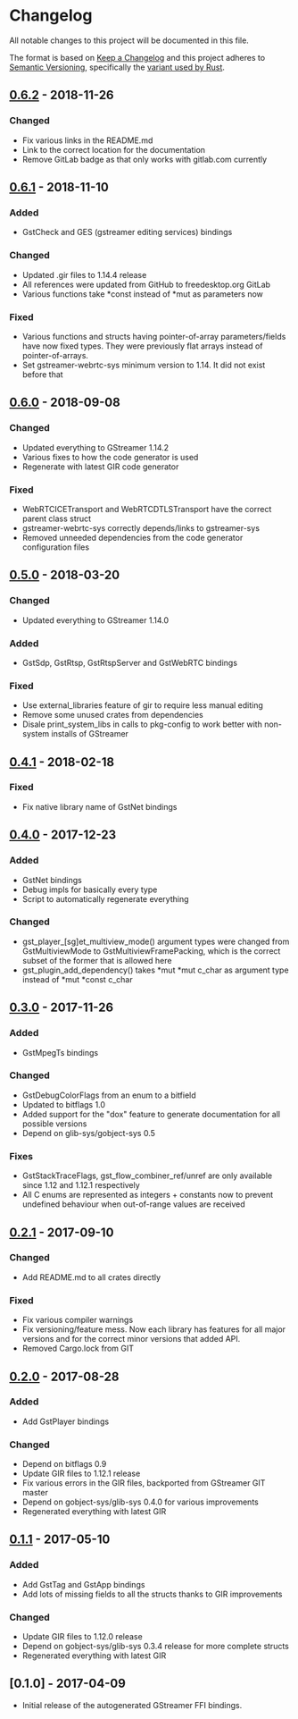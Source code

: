 # Changelog
All notable changes to this project will be documented in this file.

The format is based on [Keep a Changelog](http://keepachangelog.com/en/1.0.0/)
and this project adheres to [Semantic Versioning](http://semver.org/spec/v2.0.0.html),
specifically the [variant used by Rust](http://doc.crates.io/manifest.html#the-version-field).

## [0.6.2] - 2018-11-26
### Changed
- Fix various links in the README.md
- Link to the correct location for the documentation
- Remove GitLab badge as that only works with gitlab.com currently

## [0.6.1] - 2018-11-10
### Added
- GstCheck and GES (gstreamer editing services) bindings

### Changed
- Updated .gir files to 1.14.4 release
- All references were updated from GitHub to freedesktop.org GitLab
- Various functions take \*const instead of \*mut as parameters now

### Fixed
- Various functions and structs having pointer-of-array parameters/fields have
  now fixed types. They were previously flat arrays instead of
  pointer-of-arrays.
- Set gstreamer-webrtc-sys minimum version to 1.14. It did not exist before
  that

## [0.6.0] - 2018-09-08
### Changed
- Updated everything to GStreamer 1.14.2
- Various fixes to how the code generator is used
- Regenerate with latest GIR code generator

### Fixed
- WebRTCICETransport and WebRTCDTLSTransport have the correct parent class
  struct
- gstreamer-webrtc-sys correctly depends/links to gstreamer-sys
- Removed unneeded dependencies from the code generator configuration files

## [0.5.0] - 2018-03-20
### Changed
- Updated everything to GStreamer 1.14.0

### Added
- GstSdp, GstRtsp, GstRtspServer and GstWebRTC bindings

### Fixed
- Use external_libraries feature of gir to require less manual editing
- Remove some unused crates from dependencies
- Disale print_system_libs in calls to pkg-config to work better with
  non-system installs of GStreamer

## [0.4.1] - 2018-02-18
### Fixed
- Fix native library name of GstNet bindings

## [0.4.0] - 2017-12-23
### Added
- GstNet bindings
- Debug impls for basically every type
- Script to automatically regenerate everything

### Changed
- gst_player_[sg]et_multiview_mode() argument types were changed from
  GstMultiviewMode to GstMultiviewFramePacking, which is the correct subset
  of the former that is allowed here
- gst_plugin_add_dependency() takes *mut *mut c_char as argument type instead
  of *mut *const c_char

## [0.3.0] - 2017-11-26
### Added
- GstMpegTs bindings

### Changed
- GstDebugColorFlags from an enum to a bitfield
- Updated to bitflags 1.0
- Added support for the "dox" feature to generate documentation for all
  possible versions
- Depend on glib-sys/gobject-sys 0.5

### Fixes
- GstStackTraceFlags, gst_flow_combiner_ref/unref are only available since
  1.12 and 1.12.1 respectively
- All C enums are represented as integers + constants now to prevent undefined
  behaviour when out-of-range values are received

## [0.2.1] - 2017-09-10
### Changed
- Add README.md to all crates directly

### Fixed
- Fix various compiler warnings
- Fix versioning/feature mess. Now each library has features for all major
  versions and for the correct minor versions that added API.
- Removed Cargo.lock from GIT

## [0.2.0] - 2017-08-28
### Added
- Add GstPlayer bindings

### Changed
- Depend on bitflags 0.9
- Update GIR files to 1.12.1 release
- Fix various errors in the GIR files, backported from GStreamer GIT master
- Depend on gobject-sys/glib-sys 0.4.0 for various improvements
- Regenerated everything with latest GIR

## [0.1.1] - 2017-05-10
### Added
- Add GstTag and GstApp bindings
- Add lots of missing fields to all the structs thanks to GIR improvements

### Changed
- Update GIR files to 1.12.0 release
- Depend on gobject-sys/glib-sys 0.3.4 release for more complete structs
- Regenerated everything with latest GIR

## [0.1.0] - 2017-04-09

- Initial release of the autogenerated GStreamer FFI bindings.

[Unreleased]: https://gitlab.freedesktop.org/gstreamer/gstreamer-rs-sys/compare/0.6.2...HEAD
[0.6.2]: https://gitlab.freedesktop.org/gstreamer/gstreamer-rs-sys/compare/0.6.1...0.6.2
[0.6.1]: https://gitlab.freedesktop.org/gstreamer/gstreamer-rs-sys/compare/0.6.0...0.6.1
[0.6.0]: https://gitlab.freedesktop.org/gstreamer/gstreamer-rs-sys/compare/0.5.0...0.6.0
[0.5.0]: https://gitlab.freedesktop.org/gstreamer/gstreamer-rs-sys/compare/0.4.1...0.5.0
[0.4.1]: https://gitlab.freedesktop.org/gstreamer/gstreamer-rs-sys/compare/0.4.0...0.4.1
[0.4.0]: https://gitlab.freedesktop.org/gstreamer/gstreamer-rs-sys/compare/0.3.0...0.4.0
[0.3.0]: https://gitlab.freedesktop.org/gstreamer/gstreamer-rs-sys/compare/0.2.1...0.3.0
[0.2.1]: https://gitlab.freedesktop.org/gstreamer/gstreamer-rs-sys/compare/0.2.0...0.2.1
[0.2.0]: https://gitlab.freedesktop.org/gstreamer/gstreamer-rs-sys/compare/0.1.1...0.2.0
[0.1.1]: https://gitlab.freedesktop.org/gstreamer/gstreamer-rs-sys/compare/0.1.0...0.1.1
